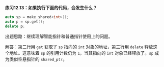 **练习12.13：如果执行下面的代码，会发生什么？**

```cpp
auto sp = make_shared<int>();
auto p = sp.get();
delete p;
```

出题思路：继续理解智能指针和普通指针使用上的问题。

解答：第二行用 `get` 获取了 `sp` 指向的 `int` 对象的地址，第三行用 `delete` 释放这个地址。这意味着 `sp` 的引用计数仍为 `1`，当其指向的 `int` 对象已经释放了。`sp` 成为类似空悬指针的 `shared_ptr`。
